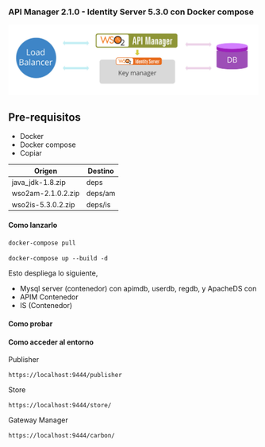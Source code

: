 ### API Manager 2.1.0 - Identity Server 5.3.0 con Docker compose

![alt tag](https://github.com/janf57/WSO2-IS-AM/blob/master/doc/am-2.1.0-is-5.3.0.jpeg)

## Pre-requisitos

 * Docker 
 * Docker compose
 * Copiar
 

Origen | Destino 
-------- | -------------- 
java_jdk-1.8.zip | deps
wso2am-2.1.0.2.zip | deps/am
wso2is-5.3.0.2.zip | deps/is

#### Como lanzarlo

```docker-compose pull```

```docker-compose up --build -d ```

Esto despliega lo siguiente,

* Mysql server (contenedor) con apimdb, userdb, regdb, y ApacheDS con
* APIM Contenedor
* IS (Contenedor)

#### Como probar


#### Como acceder al entorno

Publisher

```
https://localhost:9444/publisher
```

Store

```
https://localhost:9444/store/
```


Gateway Manager

```
https://localhost:9444/carbon/
```